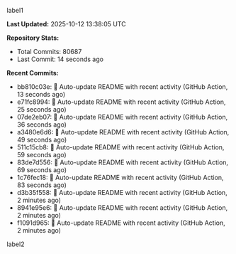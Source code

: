 
label1 
<!-- ACTIVITY_START -->
**Last Updated:** 2025-10-12 13:38:05 UTC

**Repository Stats:**
- Total Commits: 80687
- Last Commit: 14 seconds ago

**Recent Commits:**
- bb810c03e: 🤖 Auto-update README with recent activity (GitHub Action, 13 seconds ago)
- e71fc8994: 🤖 Auto-update README with recent activity (GitHub Action, 25 seconds ago)
- 07de2eb07: 🤖 Auto-update README with recent activity (GitHub Action, 36 seconds ago)
- a3480e6d6: 🤖 Auto-update README with recent activity (GitHub Action, 49 seconds ago)
- 511c15cb8: 🤖 Auto-update README with recent activity (GitHub Action, 59 seconds ago)
- 83de7d556: 🤖 Auto-update README with recent activity (GitHub Action, 69 seconds ago)
- 1c76fec18: 🤖 Auto-update README with recent activity (GitHub Action, 83 seconds ago)
- d3b35f558: 🤖 Auto-update README with recent activity (GitHub Action, 2 minutes ago)
- 8941e95e6: 🤖 Auto-update README with recent activity (GitHub Action, 2 minutes ago)
- f1091d965: 🤖 Auto-update README with recent activity (GitHub Action, 2 minutes ago)
<!-- ACTIVITY_END -->

label2
